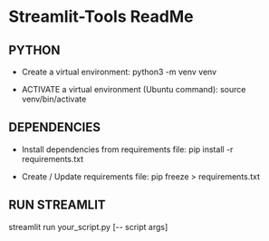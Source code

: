 # Streamlit-Tools ReadMe

## PYTHON
* Create a virtual environment:
python3 -m venv venv

* ACTIVATE a virtual environment (Ubuntu command):
source venv/bin/activate

## DEPENDENCIES
* Install dependencies from requirements file:
pip install -r requirements.txt

* Create / Update requirements file:
pip freeze > requirements.txt

## RUN STREAMLIT
streamlit run your_script.py [-- script args]
